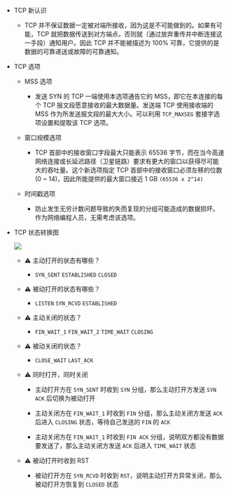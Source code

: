 * TCP 新认识
   * TCP 并不保证数据一定被对端所接收，因为这是不可能做到的。如果有可能，TCP 就把数据传送到对方端点，否则就（通过放弃重传并中断连接这一手段）通知用户。因此 TCP 并不能被描述为 100% 可靠，它提供的是数据的可靠递送或故障的可靠通知。

* TCP 选项
   * MSS 选项
      * 发送 SYN 的 TCP 一端使用本选项通告它的 MSS，即它在本连接的每个 TCP 报文段愿意接收的最大数据量。发送端 TCP  使用接收端的 MSS 作为所发送报文段的最大大小。可以利用 `TCP_MAXSEG` 套接字选项设置和提取该 TCP 选项。
      
   * 窗口规模选项
      * TCP 首部中的接收窗口字段最大只能表示 65536 字节，而在当今高速网络连接或长延迟路径（卫星链路）要求有更大的窗口以获得尽可能大的吞吐量。这个新选项指定 TCP 首部中的接收窗口必须左移的位数 (0 ~ 14)，因此所能提供的最大窗口接近 1 GB `(65536 x 2^14)`
      
   * 时间戳选项
      * 防止发生无穷计数问题导致的失而复现的分组可能造成的数据损坏。作为网络编程人员，无需考虑该选项。

* TCP 状态转换图

   ![](https://github.com/YangXiaoHei/Networking/blob/master/UNP/02%20传输层%20TCP%20UDP%20和%20SCTP/images/TCP_state_change.png)
   
   * ⚠️ 主动打开的状态有哪些？
      * `SYN_SENT` `ESTABLISHED` `CLOSED`

   * ⚠️ 被动打开的状态有哪些？
      * `LISTEN` `SYN_RCVD` `ESTABLISHED`
      
   * ⚠️ 主动关闭的状态？
      * `FIN_WAIT_1` `FIN_WAIT_2` `TIME_WAIT` `CLOSING`
      
   * ⚠️ 被动关闭的状态？
      * `CLOSE_WAIT` `LAST_ACK`
      
   * ⚠️ 同时打开，同时关闭
      * 主动打开方在 `SYN_SENT` 时收到 `SYN` 分组，那么主动打开方发送 `SYN ACK` 后切换为被动打开
      
      * 主动关闭方在 `FIN_WAIT_1` 时收到 `FIN` 分组，那么主动关闭方发送 `ACK` 后进入 `CLOSING` 状态，等待自己发送的 `FIN` 的 `ACK`
      
      * 主动关闭方在 `FIN_WAIT_1` 时收到 `FIN ACK` 分组，说明双方都没有数据要发送了，那么主动关闭方发送 `ACK` 后进入 `TIME_WAIT` 状态
     
   * ⚠️ 被动打开时收到 RST
      * 被动打开方在 `SYN_RCVD` 时收到 `RST`，说明主动打开方异常关闭，那么被动打开方恢复到 `CLOSED` 状态